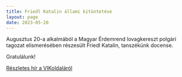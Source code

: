 ```yaml
---
title: Friedl Katalin állami kitüntetése
layout: page 
date: 2023-05-20
---
```


Augusztus 20-a alkalmából a Magyar Érdemrend lovagkereszt polgári tagozat elismerésében részesült
Friedl Katalin, tanszékünk docense.

Gratulálunk!

[Részletes hír a VIKoldaláról](https://vik.bme.hu/hir/3164-gratulalunk?fbclid=IwAR1q35Vje_3G-Z1UFUitqEslY8e0mGAD9B28fNhVy-Q-QDn-tQ6LwdCelCc)


